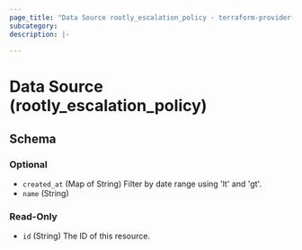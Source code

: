 ```yaml
---
page_title: "Data Source rootly_escalation_policy - terraform-provider-rootly"
subcategory:
description: |-
    
---
```


# Data Source (rootly_escalation_policy)





<!-- schema generated by tfplugindocs -->
## Schema

### Optional

- `created_at` (Map of String) Filter by date range using 'lt' and 'gt'.
- `name` (String)

### Read-Only

- `id` (String) The ID of this resource.
